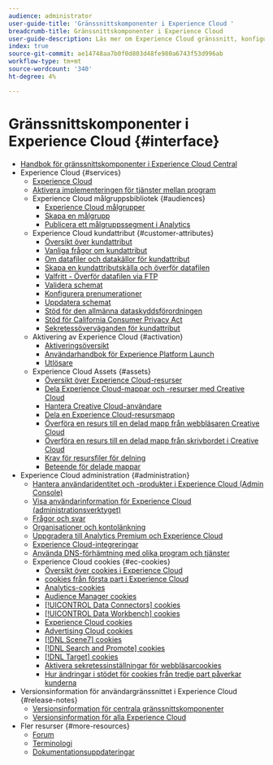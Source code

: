 ```yaml
---
audience: administrator
user-guide-title: 'Gränssnittskomponenter i Experience Cloud '
breadcrumb-title: Gränssnittskomponenter i Experience Cloud
user-guide-description: Läs mer om Experience Cloud gränssnitt, konfigurera inställningar, sök efter hjälp och affärsobjekt. Få hjälp med användar- och produkthantering, kundattribut, målgruppsbibliotek, cookies och Experience Cloud Assets.
index: true
source-git-commit: ae14748aa7b0f0d803d48fe980a6743f53d996ab
workflow-type: tm+mt
source-wordcount: '340'
ht-degree: 4%

---
```



# Gränssnittskomponenter i Experience Cloud {#interface}

+ [Handbok för gränssnittskomponenter i Experience Cloud Central](experience-cloud.md)
+ Experience Cloud {#services}
   + [Experience Cloud](core-services-landing.md)
   + [Aktivera implementeringen för tjänster mellan program](core-services.md)
   + Experience Cloud målgruppsbibliotek {#audiences}
      + [Experience Cloud målgrupper](audience-library.md)
      + [Skapa en målgrupp](t-audience-create.md)
      + [Publicera ett målgruppssegment i Analytics](t-publish-audience-segment.md)
   + Experience Cloud kundattribut {#customer-attributes}
      + [Översikt över kundattribut](attributes.md)
      + [Vanliga frågor om kundattribut](faq-crs.md)
      + [Om datafiler och datakällor för kundattribut](crs-data-file.md)
      + [Skapa en kundattributskälla och överför datafilen](t-crs-usecase.md)
      + [Valfritt - Överför datafilen via FTP](t-upload-attributes-ftp.md)
      + [Validera schemat](validate-schema.md)
      + [Konfigurera prenumerationer](subscription.md)
      + [Uppdatera schemat](t-update-schema.md)
      + [Stöd för den allmänna dataskyddsförordningen](gdpr.md)
      + [Stöd för California Consumer Privacy Act](ccpa.md)
      + [Sekretessöverväganden för kundattribut](privacy-mac.md)
   + Aktivering av Experience Cloud {#activation}
      + [Aktiveringsöversikt](activation.md)
      + [Användarhandbok för Experience Platform Launch](https://experienceleague.adobe.com/docs/experience-platform/tags/home.html?lang=en)
      + [Utlösare](triggers.md)
   + Experience Cloud Assets {#assets}
      + [Översikt över Experience Cloud-resurser](experience-cloud-assets.md)
      + [Dela Experience Cloud-mappar och -resurser med Creative Cloud](creative-cloud.md)
      + [Hantera Creative Cloud-användare](t-admin-add-cc-user.md)
      + [Dela en Experience Cloud-resursmapp](t-share-creative-cloud.md)
      + [Överföra en resurs till en delad mapp från webbläsaren Creative Cloud](t-upload-asset-cc.md)
      + [Överföra en resurs till en delad mapp från skrivbordet i Creative Cloud](t-cc-asset-upload-thor.md)
      + [Krav för resursfiler för delning](assets-file-reqs.md)
      + [Beteende för delade mappar](asset-behavior.md)
+ Experience Cloud administration {#administration}
   + [Hantera användaridentitet och -produkter i Experience Cloud (Admin Console)](admin-getting-started.md)
   + [Visa användarinformation för Experience Cloud (administrationsverktyget)](admin-tool-experience-cloud.md)
   + [Frågor och svar](faq.md)
   + [Organisationer och kontolänkning](organizations.md)
   + [Uppgradera till Analytics Premium och Experience Cloud](upgrade-to-analytics-premium.md)
   + [Experience Cloud-integreringar](marketing-cloud-integrations.md)
   + [Använda DNS-förhämtning med olika program och tjänster](dns-prefetch.md)
   + Experience Cloud cookies {#ec-cookies}
      + [Översikt över cookies i Experience Cloud](cookies-privacy.md)
      + [cookies från första part i Experience Cloud](cookies-first-party.md)
      + [Analytics-cookies](cookies-analytics.md)
      + [Audience Manager cookies](cookies-am.md)
      + [[!UICONTROL Data Connectors] cookies](cookies-dc.md)
      + [[!UICONTROL Data Workbench] cookies](cookies-insight.md)
      + [Experience Cloud cookies](cookies-mc.md)
      + [Advertising Cloud cookies](cookies-advertising-cloud.md)
      + [[!DNL Scene7] cookies](cookies-s7.md)
      + [[!DNL Search and Promote] cookies](cookies-snp.md)
      + [[!DNL Target] cookies](cookies-target.md)
      + [Aktivera sekretessinställningar för webbläsarcookies](browser-cookie-settings.md)
      + [Hur ändringar i stödet för cookies från tredje part påverkar kunderna](cookies-thirdparty.md)
+ Versionsinformation för användargränssnittet i Experience Cloud {#release-notes}
   + [Versionsinformation för centrala gränssnittskomponenter](release-notes.md)
   + [Versionsinformation för alla Experience Cloud](https://experienceleague.adobe.com/docs/release-notes/experience-cloud/current.html?lang=en)
+ Fler resurser {#more-resources}
   + [Forum](https://experienceleaguecommunities.adobe.com/)
   + [Terminologi](terms.md)
   + [Dokumentationsuppdateringar](doc-updates.md)
